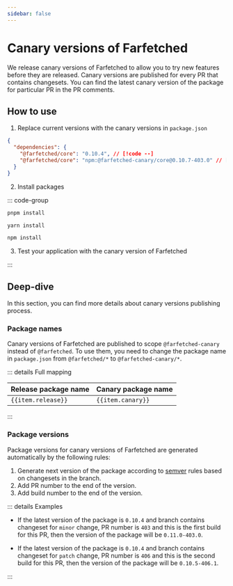 ```yaml
---
sidebar: false
---
```


# Canary versions of Farfetched

We release canary versions of Farfetched to allow you to try new features before they are released. Canary versions are published for every PR that contains changesets. You can find the latest canary version of the package for particular PR in the PR comments.

## How to use

1. Replace current versions with the canary versions in `package.json`

```json
{
  "dependencies": {
    "@farfetched/core": "0.10.4", // [!code --]
    "@farfetched/core": "npm:@farfetched-canary/core@0.10.7-403.0" // [!code ++]
  }
}
```

2. Install packages

::: code-group

```bash [pnpm]
pnpm install
```

```bash [yarn]
yarn install
```

```bash [npm]
npm install
```

3. Test your application with the canary version of Farfetched

:::

## Deep-dive

In this section, you can find more details about canary versions publishing process.

### Package names

Canary versions of Farfetched are published to scope `@farfetched-canary` instead of `@farfetched`. To use them, you need to change the package name in `package.json` from `@farfetched/*` to `@farfetched-canary/*`.

::: details Full mapping

<script setup>
    import { data as mapping } from './canary_mapping.data'
</script>

<table>
    <thead>
        <tr>
            <th>Release package name</th>
            <th>Canary package name</th>
        </tr>
    </thead>
    <tbody>
        <tr v-for="item in mapping">
            <td><code>{{item.release}}</code></td>
            <td><code>{{item.canary}}</code></td>
        </tr>
    </tbody>
</table>

:::

### Package versions

Package versions for canary versions of Farfetched are generated automatically by the following rules:

1. Generate next version of the package according to [semver](https://semver.org/) rules based on changesets in the branch.
2. Add PR number to the end of the version.
3. Add build number to the end of the version.

::: details Examples

- If the latest version of the package is `0.10.4` and branch contains changeset for `minor` change, PR number is `403` and this is the first build for this PR, then the version of the package will be `0.11.0-403.0`.

- If the latest version of the package is `0.10.4` and branch contains changeset for `patch` change, PR number is `406` and this is the second build for this PR, then the version of the package will be `0.10.5-406.1`.

:::
